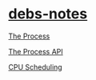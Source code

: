 # [debs-notes](https://debamitra.github.io/debs-notes/)

[The Process](https://debamitra.github.io/debs-notes/the-process.html)

[The Process API](https://debamitra.github.io/debs-notes/process-api.html)

[CPU Scheduling](https://debamitra.github.io/debs-notes/cpu-scheduling.html)


